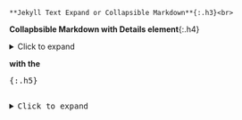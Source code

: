 ```tip
**Jekyll Text Expand or Collapsible Markdown**{:.h3}<br>
```

**Collapbsible Markdown with Details element**{:.h4}<br>

<details>
	<summary>Click to expand</summary>

	```note
	**Details**{:.h3}<br>
	```

<div markdown="span" class="alert alert-info" role="alert"><i class="fa fa-info-circle"></i> <b>Note:</b> {{include.content}}</div>

	  ### 抵zH&正片，一场精心策划的阴m（20210324第3704
	  <https://www.youtube.com/watch?v=K6cmHbwDzQ8>

	  你抵z个hm药酒试试，直接给你z内mg去。
	  　　就好像韩g要装萨d，我们对乐t下手了，把乐在zg活活就给搞死了，你以为是老bx搞的吗？

	  <h3>zg重复晚清wj覆辙：惹祸、打架和装孙子</h3>
	  <a href="  https://www.boxun.com/news/gb/pubvp/2021/03/202103250030.shtml">  https://www.boxun.com/news/gb/pubvp/2021/03/202103250030.shtml</a>

	  吾尝谓zg之于夷人，可以明目张胆与之划定章程，而zg一味怕；夷人断不可欺，而zg一味诈；zg尽多事，夷人尽强，一切以理自处，杜其横逆之萌，而不可稍撄其怒，而zg一味蛮；彼有情可以揣度，有理可以制伏，而zg一味蠢；真乃无可如何。

	  **公开上hg务y餐厅饭菜价格被指“泄m网m被z**{:.h3}<br>
	  [https://www.rfa.org/mandarin/yataibaodao/renquanfazhi/ql2-03242021072938.html](https://www.rfa.org/mandarin/yataibaodao/renquanfazhi/ql2-03242021072938.html)

	  2edeef9d-e8cc-47e0-b80b-737be169a5e0.png (620×340)<br>
	  <img src="https://slack-imgs.com/?url=https://www.rfa.org/mandarin/yataibaodao/renquanfazhi/ql2-03242021072938.html/@@images/2edeef9d-e8cc-47e0-b80b-737be169a5e0.png">

	  自然》曝光造假论文“产业化” 大部分来自zg
	  https://www.rfa.org/mandarin/yataibaodao/kejiaowen/hj-03242021141835.html

<div markdown="span" class="alert alert-info" role="alert"><i class="fa fa-info-circle"></i> <b>Note:</b> {{include.content}}</div>

</details>

**with the <pre><div>**{:.h5}<br>

<details>
	<summary>Click to expand</summary>
<div class="border p-3 mt-2">

	  ### 抵zH&正片，一场精心策划的阴m（20210324第3704
	  <https://www.youtube.com/watch?v=K6cmHbwDzQ8>

	  你抵z个hm药酒试试，直接给你z内mg去。
	  　　就好像韩g要装萨d，我们对乐t下手了，把乐在zg活活就给搞死了，你以为是老bx搞的吗？

	  <h3>zg重复晚清wj覆辙：惹祸、打架和装孙子</h3>
	  <a href="  https://www.boxun.com/news/gb/pubvp/2021/03/202103250030.shtml">  https://www.boxun.com/news/gb/pubvp/2021/03/202103250030.shtml</a>

	  吾尝谓zg之于夷人，可以明目张胆与之划定章程，而zg一味怕；夷人断不可欺，而zg一味诈；zg尽多事，夷人尽强，一切以理自处，杜其横逆之萌，而不可稍撄其怒，而zg一味蛮；彼有情可以揣度，有理可以制伏，而zg一味蠢；真乃无可如何。

	  **公开上hg务y餐厅饭菜价格被指“泄m网m被z**{:.h3}<br>
	  [https://www.rfa.org/mandarin/yataibaodao/renquanfazhi/ql2-03242021072938.html](https://www.rfa.org/mandarin/yataibaodao/renquanfazhi/ql2-03242021072938.html)

	  2edeef9d-e8cc-47e0-b80b-737be169a5e0.png (620×340)<br>
	  <img src="https://slack-imgs.com/?url=https://www.rfa.org/mandarin/yataibaodao/renquanfazhi/ql2-03242021072938.html/@@images/2edeef9d-e8cc-47e0-b80b-737be169a5e0.png">

	  自然》曝光造假论文“产业化” 大部分来自zg
	  https://www.rfa.org/mandarin/yataibaodao/kejiaowen/hj-03242021141835.html

</div>

</details>
